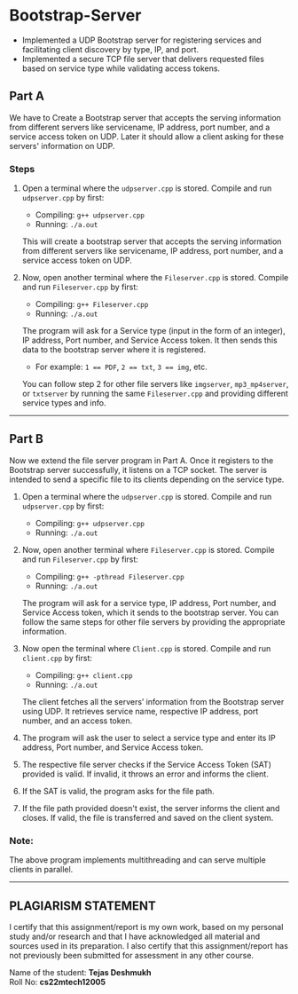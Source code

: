 # Bootstrap-Server

* Implemented a UDP Bootstrap server for registering services and facilitating client discovery by type, IP, and port.  
* Implemented a secure TCP file server that delivers requested files based on service type while validating access tokens.

## Part A

We have to Create a Bootstrap server that accepts the serving information from different servers like servicename, IP address, port number, and a service access token on UDP. Later it should allow a client asking for these servers' information on UDP.

### Steps

1. Open a terminal where the `udpserver.cpp` is stored.
   Compile and run `udpserver.cpp` by first:
   - Compiling: `g++ udpserver.cpp`
   - Running: `./a.out`
   
   This will create a bootstrap server that accepts the serving information from different servers like servicename, IP address, port number, and a service access token on UDP.

2. Now, open another terminal where the `Fileserver.cpp` is stored.
   Compile and run `Fileserver.cpp` by first:
   - Compiling: `g++ Fileserver.cpp`
   - Running: `./a.out`

   The program will ask for a Service type (input in the form of an integer), IP address, Port number, and Service Access token. It then sends this data to the bootstrap server where it is registered.
   - For example: `1 == PDF`, `2 == txt`, `3 == img`, etc.

   You can follow step 2 for other file servers like `imgserver`, `mp3_mp4server`, or `txtserver` by running the same `Fileserver.cpp` and providing different service types and info.

---

## Part B

Now we extend the file server program in Part A. Once it registers to the Bootstrap server successfully, it listens on a TCP socket. The server is intended to send a specific file to its clients depending on the service type.

1. Open a terminal where the `udpserver.cpp` is stored.
   Compile and run `udpserver.cpp` by first:
   - Compiling: `g++ udpserver.cpp`
   - Running: `./a.out`

2. Now, open another terminal where `Fileserver.cpp` is stored.
   Compile and run `Fileserver.cpp` by first:
   - Compiling: `g++ -pthread Fileserver.cpp`
   - Running: `./a.out`

   The program will ask for a service type, IP address, Port number, and Service Access token, which it sends to the bootstrap server. You can follow the same steps for other file servers by providing the appropriate information.

3. Now open the terminal where `Client.cpp` is stored.
   Compile and run `client.cpp` by first:
   - Compiling: `g++ client.cpp`
   - Running: `./a.out`
   
   The client fetches all the servers’ information from the Bootstrap server using UDP. It retrieves service name, respective IP address, port number, and an access token.

4. The program will ask the user to select a service type and enter its IP address, Port number, and Service Access token.
   
5. The respective file server checks if the Service Access Token (SAT) provided is valid. If invalid, it throws an error and informs the client.

6. If the SAT is valid, the program asks for the file path.

7. If the file path provided doesn't exist, the server informs the client and closes. If valid, the file is transferred and saved on the client system.

### Note:
The above program implements multithreading and can serve multiple clients in parallel.

---

## PLAGIARISM STATEMENT

I certify that this assignment/report is my own work, based on my personal study and/or research and that I have acknowledged all material and sources used in its preparation. I also certify that this assignment/report has not previously been submitted for assessment in any other course.

Name of the student: **Tejas Deshmukh**  
Roll No: **cs22mtech12005**
